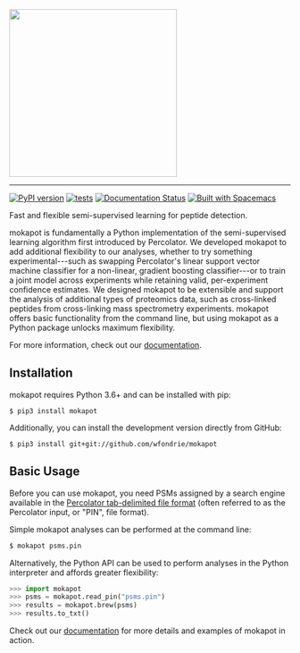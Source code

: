 <img src="https://raw.githubusercontent.com/wfondrie/mokapot/master/static/mokapot_logo_dark.svg" width=300>  

---

[![PyPI version](https://badge.fury.io/py/mokapot.svg)](https://badge.fury.io/py/mokapot)
[![tests](https://github.com/wfondrie/mokapot/workflows/tests/badge.svg)](https://github.com/wfondrie/mokapot/actions?query=workflow%3Atests)
[![Documentation Status](https://readthedocs.org/projects/mokapot/badge/?version=latest)](https://mokapot.readthedocs.io/en/latest/?badge=latest)
[![Built with Spacemacs](https://cdn.rawgit.com/syl20bnr/spacemacs/442d025779da2f62fc86c2082703697714db6514/assets/spacemacs-badge.svg)](http://spacemacs.org)  



Fast and flexible semi-supervised learning for peptide detection.  

mokapot is fundamentally a Python implementation of the semi-supervised learning
algorithm first introduced by Percolator. We developed mokapot to add additional
flexibility to our analyses, whether to try something experimental---such as
swapping Percolator's linear support vector machine classifier for a non-linear,
gradient boosting classifier---or to train a joint model across experiments
while retaining valid, per-experiment confidence estimates. We designed mokapot
to be extensible and support the analysis of additional types of proteomics
data, such as cross-linked peptides from cross-linking mass spectrometry
experiments. mokapot offers basic functionality from the command line, but using
mokapot as a Python package unlocks maximum flexibility.

For more information, check out our
[documentation](https://mokapot.readthedocs.io).  

## Installation  

mokapot requires Python 3.6+ and can be installed with pip:  

```
$ pip3 install mokapot
```

Additionally, you can install the development version directly from GitHub:  

```
$ pip3 install git+git://github.com/wfondrie/mokapot
```

## Basic Usage  

Before you can use mokapot, you need PSMs assigned by a search engine available
in the [Percolator tab-delimited file
format](https://github.com/percolator/percolator/wiki/Interface#tab-delimited-file-format)
(often referred to as the Percolator input, or "PIN", file format). 

Simple mokapot analyses can be performed at the command line:

```Bash
$ mokapot psms.pin
```

Alternatively, the Python API can be used to perform analyses in the Python
interpreter and affords greater flexibility:

```Python
>>> import mokapot
>>> psms = mokapot.read_pin("psms.pin")
>>> results = mokapot.brew(psms)
>>> results.to_txt()
```

Check out our [documentation](https://mokapot.readthedocs.io) for more details
and examples of mokapot in action.
